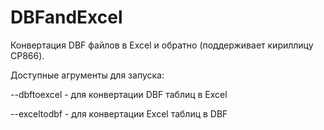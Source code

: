# DBFandExcel
Конвертация DBF файлов  в Excel и обратно (поддерживает кириллицу CP866).

Доступные агрументы для запуска:

--dbftoexcel - для конвертации DBF таблиц в Excel

--exceltodbf - для конвертации Excel таблиц в DBF
